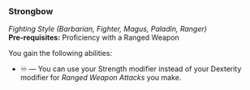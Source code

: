 ### Strongbow
*Fighting Style (Barbarian, Fighter, Magus, Paladin, Ranger)*  
**Pre-requisites:** Proficiency with a Ranged Weapon  

You gain the following abilities:
* ♾️ — You can use your Strength modifier instead of your Dexterity modifier for *Ranged Weapon Attacks* you make.
